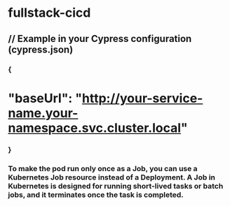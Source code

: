 # fullstack-cicd


## // Example in your Cypress configuration (cypress.json)
### {
 # "baseUrl": "http://your-service-name.your-namespace.svc.cluster.local"
### }


### To make the pod run only once as a Job, you can use a Kubernetes Job resource instead of a Deployment. A Job in Kubernetes is designed for running short-lived tasks or batch jobs, and it terminates once the task is completed.